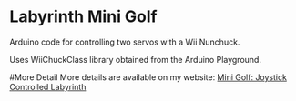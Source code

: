Labyrinth Mini Golf
===================
Arduino code for controlling two servos with a Wii Nunchuck.

Uses WiiChuckClass library obtained from the Arduino Playground.

#More Detail
More details are available on my website: [Mini Golf: Joystick Controlled Labyrinth](http://www.mattg.co.uk/projects/golf/)
